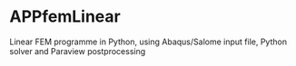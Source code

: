 # APPfemLinear
Linear FEM programme in Python, using Abaqus/Salome input file, Python solver and Paraview postprocessing
